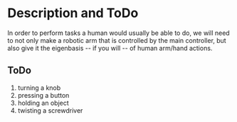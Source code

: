 Description and ToDo
====================

In order to perform tasks a human would usually be able to do, we will need to not only make a robotic arm that is controlled by the
main controller, but also give it the eigenbasis -- if you will -- of human arm/hand actions.


## ToDo

1. turning a knob
2. pressing a button
3. holding an object
4. twisting a screwdriver
